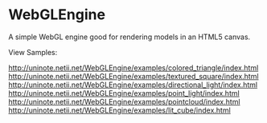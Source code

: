 WebGLEngine
===========

A simple WebGL engine good for rendering models in an HTML5 canvas.

View Samples:

http://uninote.netii.net/WebGLEngine/examples/colored_triangle/index.html
http://uninote.netii.net/WebGLEngine/examples/textured_square/index.html
http://uninote.netii.net/WebGLEngine/examples/directional_light/index.html
http://uninote.netii.net/WebGLEngine/examples/point_light/index.html
http://uninote.netii.net/WebGLEngine/examples/pointcloud/index.html
http://uninote.netii.net/WebGLEngine/examples/lit_cube/index.html
